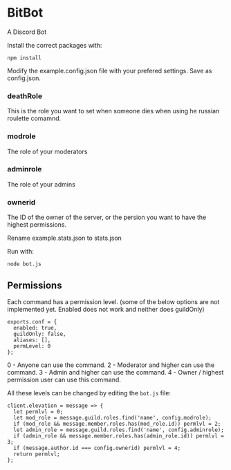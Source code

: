 # BitBot
A Discord Bot

Install the correct packages with:
```
npm install
```
Modify the example.config.json file with your prefered settings. Save as config.json.

### deathRole
This is the role you want to set when someone dies when using he russian roulette comamnd.

### modrole
The role of your moderators

### adminrole
The role of your admins

### ownerid
The ID of the owner of the server, or the persion you want to have the highest permissions.

Rename example.stats.json to stats.json

Run with:
```
node bot.js
```


## Permissions
Each command has a permission level. (some of the below options are not implemented yet. Enabled does not work and neither does guildOnly)

```
exports.conf = {
  enabled: true,
  guildOnly: false,
  aliases: [],
  permLevel: 0
};
```

0    -    Anyone can use the command.
2    -    Moderator and higher can use the command.
3    -    Admin and higher can use the command.
4    -    Owner / highest permission user can use this command.

All these levels can be changed by editing the ```bot.js``` file:

```
client.elevation = message => {
  let permlvl = 0;
  let mod_role = message.guild.roles.find('name', config.modrole);
  if (mod_role && message.member.roles.has(mod_role.id)) permlvl = 2;
  let admin_role = message.guild.roles.find('name', config.adminrole);
  if (admin_role && message.member.roles.has(admin_role.id)) permlvl = 3;
  if (message.author.id === config.ownerid) permlvl = 4;
  return permlvl;
};
```
